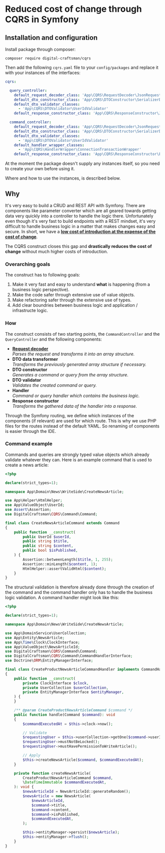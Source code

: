 # Reduced cost of change through CQRS in Symfony

## Installation and configuration

Install package through composer:

```shell
composer require digital-craftsman/cqrs
```

Then add the following `cqrs.yaml` file to your `config/packages` and replace it with your instances of the interfaces:

```yaml
cqrs:

  query_controller:
    default_request_decoder_class: 'App\CQRS\RequestDecoder\JsonRequestDecoder'
    default_dto_constructor_class: 'App\CQRS\DTOConstructor\SerializerDTOConstructor'
    default_dto_validator_classes:
      - 'App\CQRS\DTOValidator\UserIdValidator'
    default_response_constructor_class: 'App\CQRS\ResponseConstructor\JsonResponseConstructor'

  command_controller:
    default_request_decoder_class: 'App\CQRS\RequestDecoder\JsonRequestDecoder'
    default_dto_constructor_class: 'App\CQRS\DTOConstructor\SerializerDTOConstructor'
    default_dto_validator_classes:
      - 'App\CQRS\DTOValidator\UserIdValidator'
    default_handler_wrapper_classes:
      - 'App\CQRS\HandlerWrapper\ConnectionTransactionWrapper'
    default_response_constructor_class: 'App\CQRS\ResponseConstructor\EmptyJsonResponseConstructor'
```

At the moment the package doesn't supply any instances itself, so you need to create your own before using it.

Where and how to use the instances, is described below.

## Why

It's very easy to build a CRUD and REST API with Symfony. There are components like parameter converter which are all geared towards getting data very quickly into a controller to handle the logic there. Unfortunately even though it's very fast to build endpoints with a REST mindset, it's very difficult to handle business logic in a matter that makes changes easy and secure. In short, we have a **[low cost of introduction at the expense of the cost of change](https://www.youtube.com/watch?v=uQUxJObxTUs)**.

The CQRS construct closes this gap and **drastically reduces the cost of change** without much higher costs of introduction.

### Overarching goals

The construct has to following goals:

1. Make it very fast and easy to understand **what** is happening (from a business logic perspective).
2. Make the code safer through extensive use of value objects.
3. Make refactoring safer through the extensive use of types.
4. Add clear boundries between business logic and application / infrastructe logic.

### How

The construct consists of two starting points, the `CommandController` and the `QueryController` and the following components:

- **[Request decoder](./docs/request-decoder.md)**  
*Parses the request and transforms it into an array structure.*
- **DTO data transformer**  
*Transforms the previously generated array structure if necessary.*
- **DTO constructor**  
*Generates a command or query from the array structure.*
- **DTO validator**  
*Validates the created command or query.*
- **Handler**  
*Command or query handler which contains the business logic.*
- **Response constructor**  
*Transforms the gathered data of the handler into a response.*

Through the Symfony routing, we define which instances of the components (if relevant) are used for which route. This is why we use PHP files for the routes instead of the default YAML. So renaming of components is easier through the IDE.

### Command example

Commands and queries are strongly typed value objects which already validate whatever they can. Here is an example command that is used to create a news article:

```php
<?php

declare(strict_types=1);

namespace App\Domain\News\WriteSide\CreateNewsArticle;

use App\Helper\HtmlHelper;
use App\ValueObject\UserId;
use Assert\Assertion;
use DigitalCraftsman\CQRS\Command\Command;

final class CreateNewsArticleCommand extends Command
{
    public function __construct(
        public UserId $userId,
        public string $title,
        public string $content,
        public bool $isPublished,
    ) {
        Assertion::betweenLength($title, 1, 255);
        Assertion::minLength($content, 1);
        HtmlHelper::assertValidHtml($content);
    }
}

```

The structural validation is therefore already done through the creation of the command and the command handler only has to handle the business logic validation. A command handler might look like this: 

```php
<?php

declare(strict_types=1);

namespace App\Domain\News\WriteSide\CreateNewsArticle;

use App\DomainService\UserCollection;
use App\Entity\NewsArticle;
use App\Time\Clock\ClockInterface;
use App\ValueObject\NewsArticleId;
use DigitalCraftsman\CQRS\Command\Command;
use DigitalCraftsman\CQRS\Command\CommandHandlerInterface;
use Doctrine\ORM\EntityManagerInterface;

final class CreateProductNewsArticleCommandHandler implements CommandHandlerInterface
{
    public function __construct(
        private ClockInterface $clock,
        private UserCollection $userCollection,
        private EntityManagerInterface $entityManager,
    ) {
    }

    /** @param CreateProductNewsArticleCommand $command */
    public function handle(Command $command): void
    {
        $commandExecutedAt = $this->clock->now();

        // Validate
        $requestingUser = $this->userCollection->getOne($command->userId);
        $requestingUser->mustNotBeLocked();
        $requestingUser->mustHavePermissionToWriteArticle();

        // Apply
        $this->createNewsArticle($command, $commandExecutedAt);
    }

    private function createNewsArticle(
        CreateProductNewsArticleCommand $command,
        \DateTimeImmutable $commandExecutedAt,
    ): void {
        $newsArticleId = NewsArticleId::generateRandom();
        $newsArticle = new NewsArticle(
            $newsArticleId,
            $command->title,
            $command->content,
            $command->isPublished,
            $commandExecutedAt,
        );

        $this->entityManager->persist($newsArticle);
        $this->entityManager->flush();
    }
}
```
